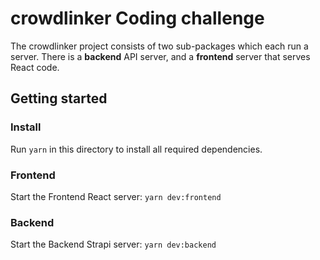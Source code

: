 # crowdlinker Coding challenge

The crowdlinker project consists of two sub-packages which each run a server. There is a **backend** API server, and a **frontend** server that serves React code.

## Getting started

### Install

Run `yarn` in this directory to install all required dependencies.

### Frontend

Start the Frontend React server: `yarn dev:frontend`

### Backend

Start the Backend Strapi server: `yarn dev:backend`
